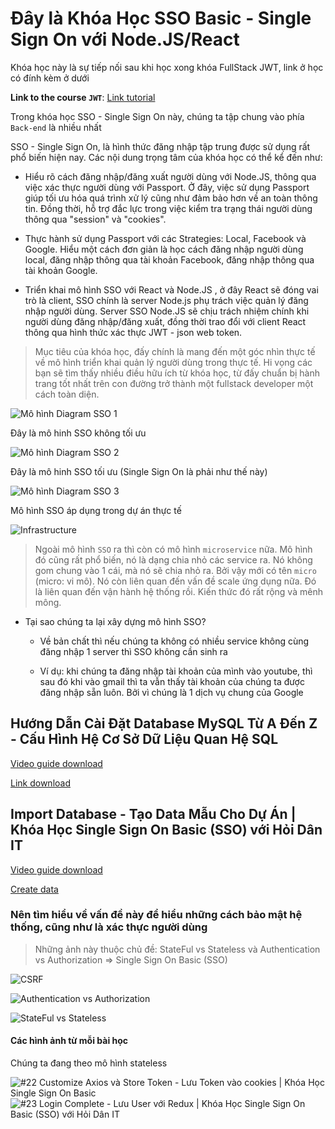 # Đây là Khóa Học SSO Basic - Single Sign On với Node.JS/React

Khóa học này là sự tiếp nối sau khi học xong khóa FullStack JWT, link ở học có đính kèm ở dưới

**Link to the course `JWT`**: [Link tutorial](https://bom.so/NAtUdS)

Trong khóa học SSO - Single Sign On này, chúng ta tập chung vào phía `Back-end` là nhiều nhất

SSO - Single Sign On, là hình thức đăng nhập tập trung được sử dụng rất phổ biến hiện nay. Các nội dung trọng tâm của khóa học có thể kể đến như:

- Hiểu rõ cách đăng nhập/đăng xuất người dùng với Node.JS, thông qua việc xác thực người dùng với Passport. Ở đây, việc sử dụng Passport giúp tối ưu hóa quá trình xử lý cũng như đảm bảo hơn về an toàn thông tin. Đồng thời, hỗ trợ đắc lực trong việc kiểm tra trạng thái người dùng thông qua "session" và "cookies".

- Thực hành sử dụng Passport với các Strategies: Local, Facebook và Google. Hiểu một cách đơn giản là học cách đăng nhập người dùng local, đăng nhập thông qua tài khoản Facebook, đăng nhập thông qua tài khoản Google.

- Triển khai mô hình SSO với React và Node.JS , ở đây React sẽ đóng vai trò là client, SSO chính là server Node.js phụ trách việc quản lý đăng nhập người dùng. Server SSO Node.JS sẽ chịu trách nhiệm chính khi người dùng đăng nhập/đăng xuất, đồng thời trao đổi với client React thông qua hình thức xác thực JWT - json web token.

> Mục tiêu của khóa học, đấy chính là mang đến một góc nhìn thực tế về mô hình triển khai quản lý người dùng trong thực tế. Hi vọng các bạn sẽ tìm thấy nhiều điều hữu ích từ khóa học, từ đấy chuẩn bị hành trang tốt nhất trên con đường trở thành một fullstack developer một cách toàn diện.

![Mô hình Diagram SSO 1](image.png)

Đây là mô hinh SSO không tối ưu

![Mô hình Diagram SSO 2](image-1.png)

Đây là mô hinh SSO tối ưu (Single Sign On là phải như thế này)

![Mô hình Diagram SSO 3](image-2.png)

Mô hình SSO áp dụng trong dự án thực tế

![Infrastructure](image-3.png)

> Ngoài mô hình `SSO` ra thì còn có mô hình `microservice` nữa. Mô hình đó cũng rất phổ biến, nó là dạng chia nhỏ các service ra. Nó không gom chung vào 1 cái, mà nó sẽ chia nhỏ ra. Bởi vậy mới có tên `micro` (micro: vi mô). Nó còn liên quan đến vấn đề scale ứng dụng nữa. Đó là liên quan đến vận hành hệ thống rồi. Kiến thức đó rất rộng và mênh mông.

- Tại sao chúng ta lại xây dựng mô hình SSO?

  - Về bản chất thì nếu chúng ta không có nhiều service không cùng đăng nhập 1 server thì SSO không cần sinh ra

  - Ví dụ: khi chúng ta đăng nhập tài khoản của mình vào youtube, thì sau đó khi vào gmail thì ta vẫn thấy tài khoản của chúng ta được đăng nhập sẵn luôn. Bởi vì chúng là 1 dịch vụ chung của Google

## Hướng Dẫn Cài Đặt Database MySQL Từ A Đến Z - Cấu Hình Hệ Cơ Sở Dữ Liệu Quan Hệ SQL

[Video guide download](https://bom.so/nMscPE)

[Link download](https://drive.google.com/file/d/1c2T2hjO5-Mt9UqBcjFadOJ5ifQTPFxiR/view)

## Import Database - Tạo Data Mẫu Cho Dự Án | Khóa Học Single Sign On Basic (SSO) với Hỏi Dân IT

[Video guide download](https://bom.so/Q7oABF)

[Create data](https://drive.google.com/file/d/1w5Q2uixk9O-pNQPjFXptO-Wvh-oxTXBV/view)

### Nên tìm hiểu về vấn đề này để hiểu những cách bảo mật hệ thống, cũng như là xác thực người dùng

> Những ảnh này thuộc chủ đề: StateFul vs Stateless và Authentication vs Authorization => Single Sign On Basic (SSO)

![CSRF](image-4.png)

![Authentication vs Authorization](image-5.png)

![StateFul vs Stateless](image-6.png)

#### Các hình ảnh từ mỗi bài học

Chúng ta đang theo mô hình stateless

![#22 Customize Axios và Store Token - Lưu Token vào cookies | Khóa Học Single Sign On Basic](image-7.png)
![#23 Login Complete - Lưu User với Redux | Khóa Học Single Sign On Basic (SSO) với Hỏi Dân IT](image-8.png)

